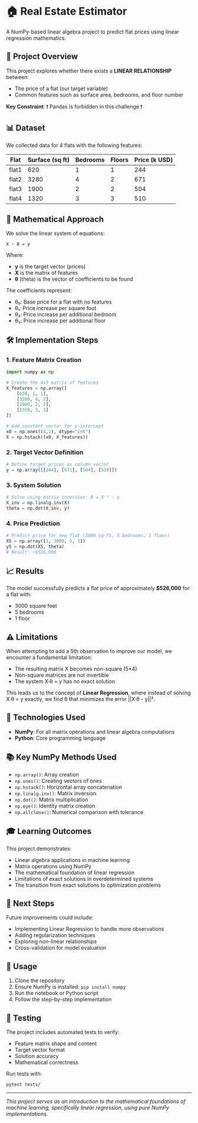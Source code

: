 # 🏠 Real Estate Estimator

A NumPy-based linear algebra project to predict flat prices using linear regression mathematics.

## 🎯 Project Overview

This project explores whether there exists a **LINEAR RELATIONSHIP** between:
- The price of a flat (our target variable)
- Common features such as surface area, bedrooms, and floor number

**Key Constraint**: ❗️ Pandas is forbidden in this challenge ❗️

## 📊 Dataset

We collected data for 4 flats with the following features:

| Flat  | Surface (sq ft) | Bedrooms | Floors | Price (k USD) |
|-------|----------------|----------|---------|---------------|
| flat1 | 620            | 1        | 1       | 244           |
| flat2 | 3280           | 4        | 2       | 671           |
| flat3 | 1900           | 2        | 2       | 504           |
| flat4 | 1320           | 3        | 3       | 510           |

## 🧮 Mathematical Approach

We solve the linear system of equations:

```
X · θ = y
```

Where:
- **y** is the target vector (prices)
- **X** is the matrix of features
- **θ** (theta) is the vector of coefficients to be found

The coefficients represent:
- θ₀: Base price for a flat with no features
- θ₁: Price increase per square foot
- θ₂: Price increase per additional bedroom
- θ₃: Price increase per additional floor

## 🛠️ Implementation Steps

### 1. Feature Matrix Creation
```python
import numpy as np

# Create the 4x3 matrix of features
X_features = np.array([
    [620, 1, 1],
    [3280, 4, 2],
    [1900, 2, 2],
    [1320, 3, 3]
])

# Add constant vector for y-intercept
x0 = np.ones((4,1), dtype="int")
X = np.hstack((x0, X_features))
```

### 2. Target Vector Definition
```python
# Define target prices as column vector
y = np.array([[244], [671], [504], [510]])
```

### 3. System Solution
```python
# Solve using matrix inversion: θ = X⁻¹ · y
X_inv = np.linalg.inv(X)
theta = np.dot(X_inv, y)
```

### 4. Price Prediction
```python
# Predict price for new flat (3000 sq ft, 5 bedrooms, 1 floor)
X5 = np.array([1, 3000, 5, 1])
y5 = np.dot(X5, theta)
# Result: ~$526,000
```

## 📈 Results

The model successfully predicts a flat price of approximately **$526,000** for a flat with:
- 3000 square feet
- 5 bedrooms
- 1 floor

## ⚠️ Limitations

When attempting to add a 5th observation to improve our model, we encounter a fundamental limitation:

- The resulting matrix X becomes non-square (5×4)
- Non-square matrices are not invertible
- The system X·θ = y has no exact solution

This leads us to the concept of **Linear Regression**, where instead of solving X·θ = y exactly, we find θ that minimizes the error ||X·θ - y||².

## 🔧 Technologies Used

- **NumPy**: For all matrix operations and linear algebra computations
- **Python**: Core programming language

## 📚 Key NumPy Methods Used

- `np.array()`: Array creation
- `np.ones()`: Creating vectors of ones
- `np.hstack()`: Horizontal array concatenation
- `np.linalg.inv()`: Matrix inversion
- `np.dot()`: Matrix multiplication
- `np.eye()`: Identity matrix creation
- `np.allclose()`: Numerical comparison with tolerance

## 🎓 Learning Outcomes

This project demonstrates:
- Linear algebra applications in machine learning
- Matrix operations using NumPy
- The mathematical foundation of linear regression
- Limitations of exact solutions in overdetermined systems
- The transition from exact solutions to optimization problems

## 🚀 Next Steps

Future improvements could include:
- Implementing Linear Regression to handle more observations
- Adding regularization techniques
- Exploring non-linear relationships
- Cross-validation for model evaluation

## 📝 Usage

1. Clone the repository
2. Ensure NumPy is installed: `pip install numpy`
3. Run the notebook or Python script
4. Follow the step-by-step implementation

## 🧪 Testing

The project includes automated tests to verify:
- Feature matrix shape and content
- Target vector format
- Solution accuracy
- Mathematical correctness

Run tests with:
```bash
pytest tests/
```

---

*This project serves as an introduction to the mathematical foundations of machine learning, specifically linear regression, using pure NumPy implementations.*
